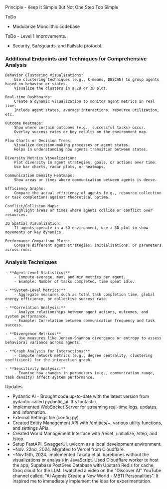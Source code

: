 Principle - Keep It Simple But Not One Step Too Simple

ToDo
- Modularize Monolithic codebase

ToDo - Level 1 Improvements.
- Security, Safeguards, and Failsafe protocol.

### Additional Endpoints and Techniques for Comprehensive Analysis

    Behavior Clustering Visualizations:
        Use clustering techniques (e.g., k-means, DBSCAN) to group agents based on behavior or states.
        Visualize the clusters in a 2D or 3D plot.

    Real-time Dashboards:
        Create a dynamic visualization to monitor agent metrics in real time.
        Include agent states, average interactions, resource utilization, etc.

    Outcome Heatmaps:
        Show where certain outcomes (e.g., successful tasks) occur.
        Overlay success rates or key results on the environment map.

    Flow Charts or Decision Trees:
        Visualize decision-making processes or agent states.
        Helps in understanding how agents transition between states.

    Diversity Metrics Visualization:
        Plot diversity in agent strategies, goals, or actions over time.
        Use bar charts, radar plots, or heatmaps.

    Communication Density Heatmaps:
        Show areas or times where communication between agents is dense.

    Efficiency Graphs:
        Compare the actual efficiency of agents (e.g., resource collection or task completion) against theoretical optima.

    Conflict/Collision Maps:
        Highlight areas or times where agents collide or conflict over resources.

    3D Spatial Visualization:
        If agents operate in a 3D environment, use a 3D plot to show movements or key dynamics.

    Performance Comparison Plots:
        Compare different agent strategies, initializations, or parameters across runs.

### Analysis Techniques

    - **Agent-Level Statistics:**
        - Compute average, max, and min metrics per agent.
        - Example: Number of tasks completed, time spent idle.

    - **System-Level Metrics:**
        - Aggregate measures such as total task completion time, global energy efficiency, or collective success rate.

    - **Correlation Analysis:**
        - Analyze relationships between agent actions, outcomes, and system performance.
        - Example: Correlation between communication frequency and task success.

    - **Divergence Metrics:**
        - Use measures like Jensen-Shannon divergence or entropy to assess behavioral variance across agents.

    - **Graph Analysis for Interactions:**
        - Compute network metrics (e.g., degree centrality, clustering coefficient) for the interaction graph.

    - **Sensitivity Analysis:**
        - Examine how changes in parameters (e.g., communication range, task density) affect system performance.

Updates
- Pydantic AI - Brought code up-to-date with the latest version from pydantic called pydantic_ai. It's fantastic.
- Implemented WebSocket Server for streaming real-time logs, updates, and information.
- External Settings file (config.py) 
- Created Entity Management API with /entities/~, various utility functions, and settings APIs.
- Created World Management Interface with /reset, /initialize, /step, and /stop.
- Setup FastAPI, SwaggerUI, uvicorn as a local development environment.
- ~Nov. 22nd, 2024. Migrated to Vercel from Cloudflare.
- ~Nov.15th, 2024. Implemented Takata et al. barebones without the visualizations or analysis in JavaScript. Used Cloudflare worker to host the app, Supabase PostGres Database with Upstash Redis for cache, Groq cloud for the LLM. I watched a video on the "Discover AI" YouTube channel called, "AI Agents Create a New World - MBTI Personalities". It inspired me to immediately implement the idea for experimentation.


